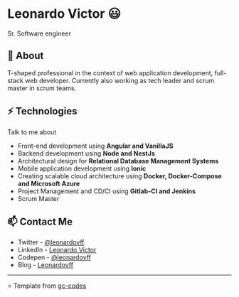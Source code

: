 # Leonardo Victor 😃
Sr. Software engineer

## 🧐 About
T-shaped professional in the context of web application development, full-stack web developer. Currently also working as tech leader and scrum master in scrum teams.

## ⚡ Technologies
Talk to me about
- Front-end development using **Angular and VanillaJS**
- Backend development using **Node and NestJs**
- Architectural design for **Relational Database Management Systems**
- Mobile application development using **Ionic**
- Creating scalable cloud architecture using **Docker, Docker-Compose and Microsoft Azure**
- Project Management and CD/CI using **Gitlab-CI and Jenkins**
- Scrum Master

## 📫 Contact Me
- Twitter - [@leonardovff](https://twitter.com/leonardovff)
- LinkedIn - [Leonardo Victor](https://in.linkedin.com/in/leonardovff)
- Codepen - [@leonardovff](https://codepen.io/leonardovff/)
- Blog - [Leonardovff](https://leonardovff.me/)


---
⭐️ Template from [gc-codes](https://github.com/gc-codes)
